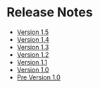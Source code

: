 # Release Notes* [Version 1.5](./history/1.5.html)* [Version 1.4](./history/1.4.html)* [Version 1.3](./history/1.3.html)* [Version 1.2](./history/1.2.html)* [Version 1.1](./history/1.1.html)* [Version 1.0](./history/1.0.html)* [Pre Version 1.0](./history/pre1.0.html)